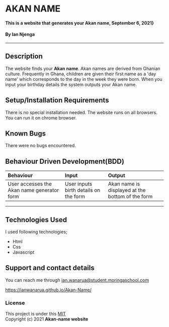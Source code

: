 # AKAN NAME
#### This is a website that generates your Akan name, September 6, 2021}
#### By **Ian Njenga**
-------------------------
## Description
The website finds your **Akan name**. Akan names are derived from Ghanian culture. Frequently in Ghana, children are given their first name as a 'day name' which corresponds to the day in the week they were born. When you input your birthday details the system outputs your Akan name.
## Setup/Installation Requirements
There is no special installation needed. The website runs on all browsers. You can run it on chrome browser.
## Known Bugs
There were no bugs encountered.
## Behaviour Driven Development(BDD)
|Behaviour| Input| Output|
|:--------|:-----|:------|
|User accesses the Akan name generator form | User inputs birth details on the form | Akan name is displayed at the bottom of the form|
------------
## Technologies Used
I used following technologies;
- Html
- Css
- Javascript
## Support and contact details
You can reach me through ian.wanarua@student.moringaschool.com

https://ianwanarua.github.io/Akan-Name/
### License
This project is under this [MIT](LICENSE) <br>
Copyright (c) 2021 **Akan-name website**